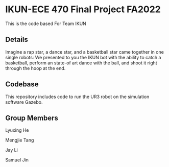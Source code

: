 # IKUN-ECE 470 Final Project FA2022
This is the code based For Team IKUN 

Details
-----
Imagine a rap star, a dance star, and a basketball star came together in one single robots: We presented to you the IKUN bot with the ability to catch a basketball, perform an state-of art dance with the ball, and shoot it right through the hoop at the end.

**Codebase**
-----
This repository includes code to run the UR3 robot on the simulation software Gazebo. 

Group Members
-----
Lyuxing He

Mengjie Tang

Jay Li

Samuel Jin





